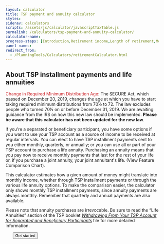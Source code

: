 ```yaml
---
layout: calculator
title: TSP payment and annuity calculator
styles:
sidenav: calculators
scripts: /assets/js/calculator/javascriptTaxTable.js
permalink: /calculators/tsp-payment-and-annuity-calculator/
calculator-name:
progress-steps: [Introduction,Retirement income,Length of retirement,Monthly income,Annuity options,Results]
panel-names:
redirect_from:
  - /PlanningTools/Calculators/retirementCalculator.html
---
```


<form>
<!-- PANEL 1 -->
<section id="panel-1" class="calculator-panel" markdown="1">

## About TSP installment payments and life annuities

<span style="color: #cd2026">Change in Required Minimum Distribution Age:</span> The SECURE Act, which passed on December 20, 2019, changes the age at which you have to start taking required minimum distributions from 70&frac12; to 72. The law excludes people who turned 70&frac12; on or before December 31, 2019. We are awaiting guidance from the IRS on how this new law should be implemented. **Please be aware that this calculator has not been updated for the new law**.

If you're a separated or beneficiary participant, you have some options if you want to use your TSP account as a source of income to be received at regular intervals. You can elect to have TSP installment payments sent to you either monthly, quarterly, or annually; or you can use all or part of your TSP account to purchase a life <span data-term="Annuity" class="js-glossary-toggle term term-end">annuity</span>. Purchasing an annuity means that you pay now to receive monthly payments that last for the rest of your life or, if you purchase a joint annuity, your joint annuitant's life. (View Feature Comparison Chart).

This calculator estimates how a given amount of money might translate into monthly income, whether through TSP installment payments or through the various life annuity options. To make the comparison easier, the calculator only shows monthly TSP installment payments, since annuity payments are always monthly. Remember that quarterly and annual payments are also available.

Please note that annuity purchases are irrevocable. Be sure to read the &#8220;Life Annuities&#8221; section of the TSP booklet [_Withdrawing From Your TSP Account for Separated and Beneficiary Participants_](/publications/tspbk02.pdf) file for more detailed information.

<ul class="navigation-buttons">
<button class="usa-button " href="javascript:void(0);" onclick="processPanel(2, 0, 3, 0); return false;">Get started</button>
</ul>
</section>

<!-- PANEL 2 -->
<section id="panel-2" class="calculator-panel">

</section>
<!-- PANEL 3 -->
<!-- PANEL 4 -->
<!-- PANEL 5 -->
<!-- PANEL 6 -->
</form>
